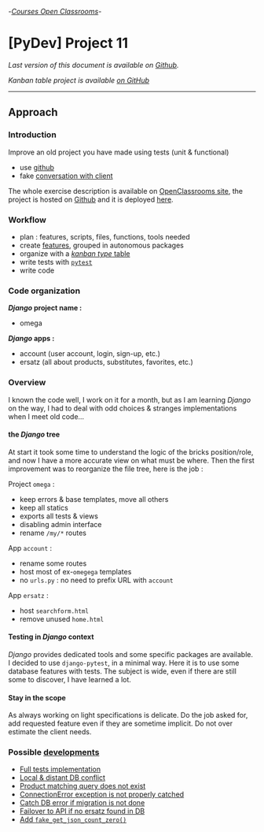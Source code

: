 -[_Courses Open Classrooms_][oc]-

# [PyDev] Project 11

_Last version of this document is available on [Github][approach]._

_Kanban table project is available [on GitHub][kanban]_

---

## Approach

### Introduction

Improve an old project you have made using tests (unit & functional)

- use [github][kanban]
- fake [conversation with client][mail]

The whole exercise description is available on [OpenClassrooms site][oc], the project is hosted on [Github][kanban] and it is deployed [here][herokuapp].


### Workflow

 - plan : features, scripts, files, functions, tools needed
 - create [features][features], grouped in autonomous packages
 - organize with a [_kanban type_ table][kanban]
 - write tests with [`pytest`][pytest]
 - write code


### Code organization

**_Django_ project name :**
- omega

**_Django_ apps :**
- account (user account, login, sign-up, etc.)
- ersatz (all about products, substitutes, favorites, etc.)


### Overview

I known the code well, I work on it for a month, but as I am learning _Django_ on the way, I had to deal with odd choices & stranges implementations when I meet old code…

#### the _Django_ tree

At start it took some time to understand the logic of the bricks position/role, and now I have a more accurate view on what must be where. Then the first improvement was to reorganize the file tree, here is the job :

Project `omega` :

* keep errors & base templates, move all others
* keep all statics
* exports all tests & views
* disabling admin interface
* rename `/my/*` routes

App `account` :

* rename some routes
* host most of ex-`omegega` templates
* no `urls.py` : no need to prefix URL with `account`

App `ersatz` :

* host `searchform.html`
* remove unused `home.html`


#### Testing in _Django_ context

_Django_ provides dedicated tools and some specific packages are available. I decided to use `django-pytest`, in a minimal way. Here it is to use some database features with tests. The subject is wide, even if there are still some to discover, I have learned a lot.


#### Stay in the scope

As always working on light specifications is delicate. Do the job asked for, add requested feature even if they are sometime implicit. Do not over estimate the client needs.


### Possible [developments][issues]

* [Full tests implementation][40]
* [Local & distant DB conflict][36]
* [Product matching query does not exist][33]
* [ConnectionError exception is not properly catched][32]
* [Catch DB error if migration is not done][30]
* [Failover to API if no ersatz found in DB][29]
* [Add `fake_get_json_count_zero()`][24]

[24]: https://github.com/freezed/ocp8/issues/24
[29]: https://github.com/freezed/ocp8/issues/29
[30]: https://github.com/freezed/ocp8/issues/30
[32]: https://github.com/freezed/ocp8/issues/32
[33]: https://github.com/freezed/ocp8/issues/33
[36]: https://github.com/freezed/ocp8/issues/36
[40]: https://github.com/freezed/ocp8/issues/40
[approach]: https://github.com/freezed/ocp8/blob/master/doc/approach.md
[bootstrap]: https://github.com/twbs/bootstrap
[django]: https://www.djangoproject.com/
[features]: https://github.com/freezed/ocp8/issues?utf8=%E2%9C%93&q=is%3Aissue+label%3Afeature+is%3Aclosed+
[gither]: https://devcenter.heroku.com/articles/github-integration
[herokuapp]: https://ocp8-1664.herokuapp.com/
[heroku]: https://devcenter.heroku.com/articles/getting-started-with-python
[issues]: https://github.com/freezed/ocp8/issues
[kanban]: https://github.com/freezed/ocp8/projects/2
[log]: http://flask.pocoo.org/docs/1.0/logging/#logging
[mail]: https://github.com/freezed/ocp8/blob/v0.3/doc/chat-history.md
[oc]: https://openclassrooms.com/fr/projects/ameliorez-un-projet-existant-en-python "Créez une plateforme pour amateur de pâte à tartiner"
[OFF]: http://fr.openfoodfacts.org/
[postgres]: https://www.postgresql.org/
[pytest]: https://pytest.org "Helps you write better programs"
[ottg]: https://www.obeythetestinggoat.com
[selenium]: http://www.seleniumhq.org/
